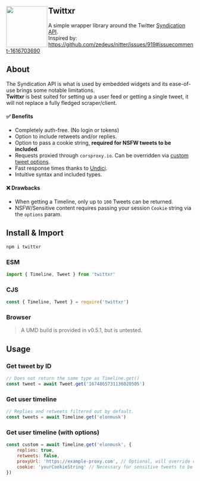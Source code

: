 <div align="left">
  <a href="https://twitter.com/elonmusk/status/1685096284275802112">
    <img align="left" src="https://cdn.discordapp.com/attachments/966369739679080578/1137401149901779004/Twittxr.png" width="110">
  </a>
  <h2>Twittxr</h2>
</div>

A simple wrapper library around the Twitter [Syndication API](https://syndication.twitter.com/srv/timeline-profile/screen-name/elonmusk?showReplies=true).<br>
Inspired by: https://github.com/zedeus/nitter/issues/919#issuecomment-1616703690

## About
The Syndication API is what is used by embedded widgets and its ease-of-use brings some notable limitations.<br>
**Twittxr** is best suited for setting up a user feed or getting a single tweet, it will not replace a fully fledged scraper/client.

#### ✅  Benefits
- Completely auth-free. (No login or tokens)
- Option to include retweets and/or replies.
- Option to pass a cookie string, **required for NSFW tweets to be included**.
- Requests proxied through `corsproxy.io`. Can be overridden via [custom tweet options](#get-user-timeline).
- Fast response times thanks to [Undici](https://github.com/nodejs/undici).
- Intuitive syntax and included types.

#### ❌ Drawbacks
- When getting a Timeline, only up to `100` Tweets can be returned.
- NSFW/Sensitive content requires passing your session `Cookie` string via the `options` param.

## Install & Import
```bash
npm i twittxr
```

### ESM
```js
import { Timeline, Tweet } from 'twittxr'
```
### CJS
```js
const { Timeline, Tweet } = require('twittxr')
```

### Browser
> A UMD build is provided in v0.5.1, but is untested.

## Usage
### Get tweet by ID
```js
// Does not return the same type as Timeline.get()
const tweet = await Tweet.get('1674865731136020505')
```

### Get user timeline
```js
// Replies and retweets filtered out by default.
const tweets = await Timeline.get('elonmusk')
```

### Get user timeline (with options)
```js
const custom = await Timeline.get('elonmusk', {
    replies: true,
    retweets: false,
    proxyUrl: 'https://example-proxy.com', // Optional, will override corsproxy.io
    cookie: 'yourCookieString' // Necessary for sensitive tweets to be included.
})
```
